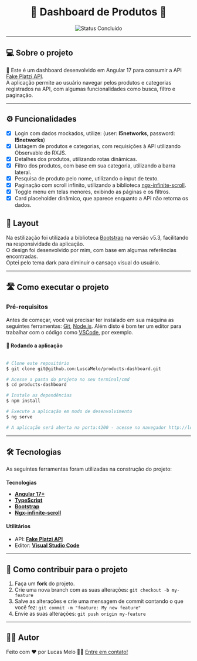 <h1 align="center"> 
	🚧 Dashboard de Produtos 🚧
</h1>

<p align="center">
	<img alt="Status Concluído" src="https://img.shields.io/badge/STATUS-CONCLU%C3%8DDO-brightgreen">
</p>

---

## 💻 Sobre o projeto

📄 Este é um dashboard desenvolvido em Angular 17 para consumir a API <a href="https://fakeapi.platzi.com/">Fake Platzi API<a/>. <br>
A aplicação permite ao usuário navegar pelos produtos e categorias registrados na API, com algumas funcionalidades como busca, filtro e paginação.

---

## ⚙️ Funcionalidades

- [x] Login com dados mockados, utilize: (user: <b>l5networks</b>, password: <b>l5networks</b>)
- [x] Listagem de produtos e categorias, com requisições à API utilizando Observable do RXJS.
- [x] Detalhes dos produtos, utilizando rotas dinâmicas.
- [x] Filtro dos produtos, com base em sua categoria, utilizando a barra lateral.
- [x] Pesquisa de produto pelo nome, utilizando o input de texto.
- [x] Paginação com scroll infinito, utilizando a biblioteca <a href="https://www.npmjs.com/package/ngx-infinite-scroll">ngx-infinite-scroll</a>.
- [x] Toggle menu em telas menores, exibindo as páginas e os filtros.
- [x] Card placeholder dinâmico, que aparece enquanto a API não retorna os dados.

## 🎨 Layout

Na estilização foi utilizada a biblioteca <a href="https://getbootstrap.com/">Bootstrap</a> na versão v5.3, facilitando na responsividade da aplicação.<br>
O design foi desenvolvido por mim, com base em algumas referências encontradas.<br>
Optei pelo tema dark para diminuir o cansaço visual do usuário.

---

## 🛣️ Como executar o projeto

### Pré-requisitos

Antes de começar, você vai precisar ter instalado em sua máquina as seguintes ferramentas:
[Git](https://git-scm.com), [Node.js](https://nodejs.org/en/). 
Além disto é bom ter um editor para trabalhar com o código como [VSCode](https://code.visualstudio.com/), por exemplo.


#### 🧭 Rodando a aplicação

```bash

# Clone este repositório
$ git clone git@github.com:LuscaMelo/products-dashboard.git

# Acesse a pasta do projeto no seu terminal/cmd
$ cd products-dashboard

# Instale as dependências
$ npm install

# Execute a aplicação em modo de desenvolvimento
$ ng serve

# A aplicação será aberta na porta:4200 - acesse no navegador http://localhost:4200

```
---

## 🛠 Tecnologias

As seguintes ferramentas foram utilizadas na construção do projeto:

####

**Tecnologias**  
-   **[Angular 17+](https://angular.dev/)**
-   **[TypeScript](https://www.typescriptlang.org/)**
-   **[Bootstrap](https://getbootstrap.com/)**
-   **[Ngx-infinite-scroll](https://www.npmjs.com/package/ngx-infinite-scroll)**


#### **Utilitários**

-   API:  **[Fake Platzi API](https://fakeapi.platzi.com/)**
-   Editor:  **[Visual Studio Code](https://code.visualstudio.com/)**


---


## 💪 Como contribuir para o projeto

1. Faça um **fork** do projeto.
2. Crie uma nova branch com as suas alterações: `git checkout -b my-feature`
3. Salve as alterações e crie uma mensagem de commit contando o que você fez: `git commit -m "feature: My new feature"`
4. Envie as suas alterações: `git push origin my-feature`

---

## 🧙‍♂️ Autor

Feito com ❤️ por Lucas Melo 👋🏽 [Entre em contato!](https://www.linkedin.com/in/lucasmelodesenvolvedor/)
 <br />


